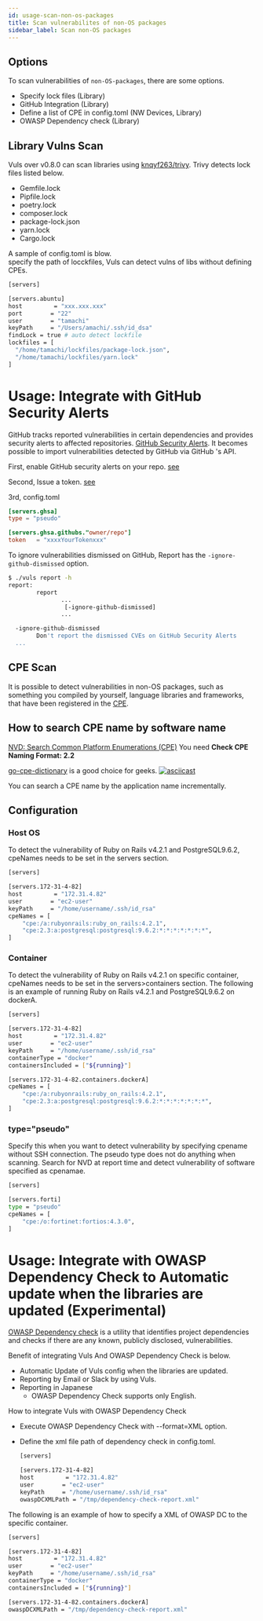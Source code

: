```yaml
---
id: usage-scan-non-os-packages
title: Scan vulnerabilites of non-OS packages
sidebar_label: Scan non-OS packages
---
```


## Options

To scan vulnerabilities of `non-OS-packages`, there are some options.

- Specify lock files (Library)
- GitHub Integration (Library)
- Define a list of CPE in config.toml (NW Devices, Library)
- OWASP Dependency check (Library)

## Library Vulns Scan

Vuls over v0.8.0 can scan libraries using [knqyf263/trivy](https://github.com/knqyf263/trivy).
Trivy detects lock files listed below.

- Gemfile.lock
- Pipfile.lock
- poetry.lock
- composer.lock
- package-lock.json
- yarn.lock
- Cargo.lock

A sample of config.toml is blow.  
specify the path of locckfiles, Vuls can detect vulns of libs without defining CPEs.

```bash
[servers]

[servers.abuntu]
host         = "xxx.xxx.xxx"
port        = "22"
user        = "tamachi"
keyPath     = "/Users/amachi/.ssh/id_dsa"
findLock = true # auto detect lockfile
lockfiles = [
  "/home/tamachi/lockfiles/package-lock.json",
  "/home/tamachi/lockfiles/yarn.lock"
]
```

# Usage: Integrate with GitHub Security Alerts

GitHub tracks reported vulnerabilities in certain dependencies and provides security alerts to affected repositories. [GitHub Security Alerts](https://help.github.com/articles/about-security-alerts-for-vulnerable-dependencies/).
It becomes possible to import vulnerabilities detected by GitHub via GitHub 's API.

First, enable GitHub security alerts on your repo. [see](https://help.github.com/en/github/managing-security-vulnerabilities/managing-alerts-for-vulnerable-dependencies-in-your-organization)

Second, Issue a token. [see](https://github.com/settings/tokens)

3rd, config.toml

```toml
[servers.ghsa]
type = "pseudo"

[servers.ghsa.githubs."owner/repo"]
token   = "xxxxYourTokenxxx"
```

To ignore vulnerabilities dismissed on GitHub, Report has the `-ignore-github-dismissed` option.

```bash
$ ./vuls report -h
report:
        report
               ...
                [-ignore-github-dismissed]
               ...

  -ignore-github-dismissed
        Don't report the dismissed CVEs on GitHub Security Alerts
  ...
```



## CPE Scan

It is possible to detect vulnerabilities in non-OS packages, such as something you compiled by yourself, language libraries and frameworks, that have been registered in the [CPE](https://nvd.nist.gov/cpe.cfm).

##  How to search CPE name by software name

[NVD: Search Common Platform Enumerations (CPE)](https://web.nvd.nist.gov/view/cpe/search)
You need **Check CPE Naming Format: 2.2**

[go-cpe-dictionary](https://github.com/kotakanbe/go-cpe-dictionary) is a good choice for geeks.
[![asciicast](https://asciinema.org/a/asvc87lbpad5999shqk0xvtc0.png)](https://asciinema.org/a/asvc87lbpad5999shqk0xvtc0)

You can search a CPE name by the application name incrementally.

## Configuration

### Host OS

To detect the vulnerability of Ruby on Rails v4.2.1 and PostgreSQL9.6.2, cpeNames needs to be set in the servers section.

```bash
[servers]

[servers.172-31-4-82]
host         = "172.31.4.82"
user        = "ec2-user"
keyPath     = "/home/username/.ssh/id_rsa"
cpeNames = [
    "cpe:/a:rubyonrails:ruby_on_rails:4.2.1",
    "cpe:2.3:a:postgresql:postgresql:9.6.2:*:*:*:*:*:*:*",
]
```

### Container

To detect the vulnerability of Ruby on Rails v4.2.1 on specific container, cpeNames needs to be set in the servers>containers section.
The following is an example of running Ruby on Rails v4.2.1 and PostgreSQL9.6.2 on dockerA.

```bash
[servers]

[servers.172-31-4-82]
host         = "172.31.4.82"
user        = "ec2-user"
keyPath     = "/home/username/.ssh/id_rsa"
containerType = "docker"
containersIncluded = ["${running}"]

[servers.172-31-4-82.containers.dockerA]
cpeNames = [
    "cpe:/a:rubyonrails:ruby_on_rails:4.2.1",
    "cpe:2.3:a:postgresql:postgresql:9.6.2:*:*:*:*:*:*:*",
]

```

### type="pseudo"

Specify this when you want to detect vulnerability by specifying cpename without SSH connection.
The pseudo type does not do anything when scanning.
Search for NVD at report time and detect vulnerability of software specified as cpenamae.

```bash
[servers]

[servers.forti]
type = "pseudo"
cpeNames = [
    "cpe:/o:fortinet:fortios:4.3.0",
]
```

# Usage: Integrate with OWASP Dependency Check to Automatic update when the libraries are updated (Experimental)

[OWASP Dependency check](https://www.owasp.org/index.php/OWASP_Dependency_Check) is a utility that identifies project dependencies and checks if there are any known, publicly disclosed, vulnerabilities.

Benefit of integrating Vuls And OWASP Dependency Check is below.

- Automatic Update of Vuls config when the libraries are updated.
- Reporting by Email or Slack by using Vuls.
- Reporting in Japanese
  - OWASP Dependency Check supports only English.

How to integrate Vuls with OWASP Dependency Check

- Execute OWASP Dependency Check with --format=XML option.
- Define the xml file path of dependency check in config.toml.

    ```bash
    [servers]

    [servers.172-31-4-82]
    host         = "172.31.4.82"
    user        = "ec2-user"
    keyPath     = "/home/username/.ssh/id_rsa"
    owaspDCXMLPath = "/tmp/dependency-check-report.xml"
    ```

The following is an example of how to specify a XML of OWASP DC to the specific container.

```bash
[servers]

[servers.172-31-4-82]
host         = "172.31.4.82"
user        = "ec2-user"
keyPath     = "/home/username/.ssh/id_rsa"
containerType = "docker"
containersIncluded = ["${running}"]

[servers.172-31-4-82.containers.dockerA]
owaspDCXMLPath = "/tmp/dependency-check-report.xml"

```
